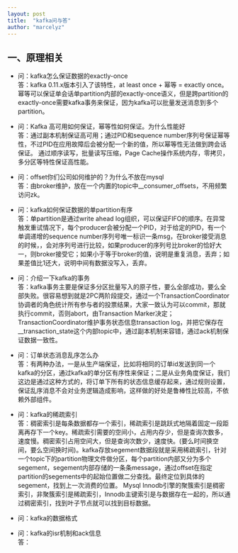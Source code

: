 ```yaml
---
layout: post
title:  "kafka问与答"
author: "marcelyz"
---
```


## 一、原理相关
- 问：kafka怎么保证数据的exactly-once<br/>
答：kafka 0.11.x版本引入了该特性，at least once + 幂等 = exactly once。幂等可以保证单会话单partition内部的exactly-once语义，但是跨partition的exactly-once需要kafka事务来保证，因为kafka可以批量发送消息到多个partition。

- 问：Kafka 高可用如何保证，幂等性如何保证。为什么性能好<br/>
答：通过副本机制保证高可用；通过PID和sequence number序列号保证幂等性，不过PID在应用故障后会被分配一个新的值，所以幂等性无法做到跨会话保证。
通过顺序读写，批量读写压缩，Page Cache操作系统内存，零拷贝，多分区等特性保证高性能。

- 问：offset你们公司如何维护的？为什么不放在mysql<br/>
答：由broker维护，放在一个内置的topic中__consumer_offsets，不用频繁访问zk。

- 问：kafka如何保证数据的单partition有序<br/>
答：单partition是通过write ahead log组织，可以保证FIFO的顺序。在异常触发重试情况下，每个producer会被分配一个PID，对于给定的PID，有一个单调递增的sequence number序列号唯一标识一条msg，在broker接受消息的时候，，会对序列号进行比较，如果producer的序列号比broker的恰好大一，则broker接受它；如果小于等于broker的值，说明是重复消息，丢弃；如果差值比1还大，说明中间有数据没写入，丢弃。

- 问：介绍一下kafka的事务<br/>
答：kafka事务主要是保证多分区批量写入的原子性，要么全部成功，要么全部失败。很容易想到就是2PC两阶段提交，通过一个TransactionCoordinator协调者的角色统计所有参与者的投票结果，大家一致认为可以commit，那就执行commit，否则abort，由Transaction Marker决定；TransactionCoordinator维护事务状态信息transaction log，并把它保存在__transaction_state这个内部topic中，通过副本机制来容错，通过ack机制保证数据一致性。

- 问：订单状态消息乱序怎么办<br>
答：有两种办法，一是从生产端保证，比如将相同的订单id发送到同一个kafka的分区，通过kafka的单分区有序性来保证；二是从业务角度保证，我们这边是通过这种方式的，将订单下所有的状态信息缓存起来，通过规则设置，保证乱序消息不会对业务逻辑造成影响，这样做的好处是鲁棒性比较高，不依赖外部组件。

- 问：kafka的稀疏索引<br>
答：稠密索引是每条数据都存一个索引，稀疏索引是跳跃式地隔着固定一段距离再存下一个key。稀疏索引需要的空间小，占用内存少，但是查询次数多，速度慢。稠密索引占用空间大，但是查询次数少，速度快。(要么时间换空间，要么空间换时间)。kafka存放segement数据段就是采用稀疏索引，针对一个topic下的partition物理文件做分区，每个partition内部又分为多个segement，segement内部存储的一条条message，通过offset在指定partition的segements中的起始位置做二分查找。最终定位到具体的segement，找到上一次消费的位置。
Mysql Innodb引擎的聚簇索引是稠密索引，非聚簇索引是稀疏索引，Innodb主键索引是与数据存在一起的，所以通过稠密索引，找到叶子节点就可以找到目标数据。

- 问：kafka的数据格式<br>

- 问：kafka的isr机制和ack信息<br>
答：